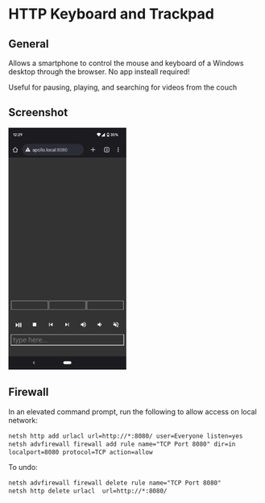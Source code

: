 # HTTP Keyboard and Trackpad

## General
Allows a smartphone to control the mouse and keyboard of a Windows desktop through the browser. No app insteall required!

Useful for pausing, playing, and searching for videos from the couch


## Screenshot
![Image](.github/android.jpg)


## Firewall 

In an elevated command prompt, run the following to allow access on local network:
```
netsh http add urlacl url=http://*:8080/ user=Everyone listen=yes
netsh advfirewall firewall add rule name="TCP Port 8080" dir=in localport=8080 protocol=TCP action=allow
```
To undo:
```
netsh advfirewall firewall delete rule name="TCP Port 8080"
netsh http delete urlacl  url=http://*:8080/
```

